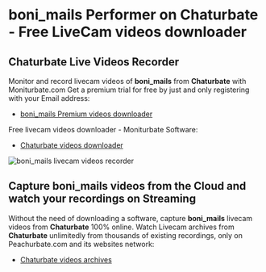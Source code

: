 # boni_mails Performer on Chaturbate - Free LiveCam videos downloader

## Chaturbate Live Videos Recorder

Monitor and record livecam videos of **boni_mails** from **Chaturbate** with Moniturbate.com
Get a premium trial for free by just and only registering with your Email address:
* [boni_mails Premium videos downloader](https://moniturbate.com/request-demo-licence-key.html)

Free livecam videos downloader - Moniturbate Software:
* [Chaturbate videos downloader](https://moniturbate.com/moniturbate-download-software.html)

![boni_mails livecam videos recorder](https://peachurnet.com/templates/moniturbate-software.png)


## Capture boni_mails videos from the Cloud and watch your recordings on Streaming

Without the need of downloading a software, capture **boni_mails** livecam videos from **Chaturbate** 100% online.
Watch Livecam archives from **Chaturbate** unlimitedly from thousands of existing recordings, only on Peachurbate.com and its websites network:
* [Chaturbate videos archives](https://peachurnet.com/)